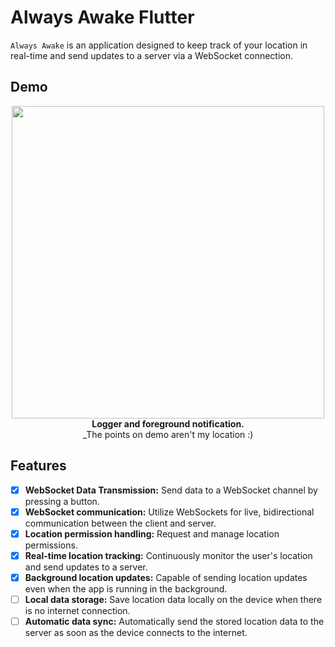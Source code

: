 # Always Awake Flutter

`Always Awake` is an application designed to keep track of your location in real-time and send updates to a server via a WebSocket connection.

## Demo

<p align="center">
    <img src="./demo.gif" height="500" />
    <br/>
    <b>Logger and foreground notification.</b>
    <br/>
    _The points on demo aren't my location :)
</p>

## Features

- [x] **WebSocket Data Transmission:** Send data to a WebSocket channel by pressing a button.
- [x] **WebSocket communication:** Utilize WebSockets for live, bidirectional communication between the client and server.
- [x] **Location permission handling:** Request and manage location permissions.
- [x] **Real-time location tracking:** Continuously monitor the user's location and send updates to a server.
- [x] **Background location updates:** Capable of sending location updates even when the app is running in the background.
- [ ] **Local data storage:** Save location data locally on the device when there is no internet connection.
- [ ] **Automatic data sync:** Automatically send the stored location data to the server as soon as the device connects to the internet.
